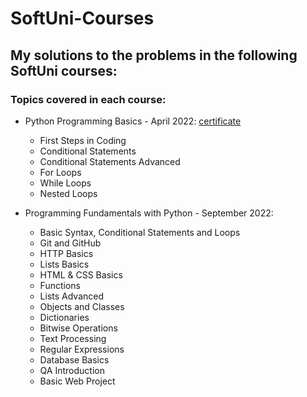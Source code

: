 # SoftUni-Courses


## **My solutions to the problems in the following SoftUni courses:**

### **Topics covered in each course:**

 - Python Programming Basics - April 2022: [certificate](https://softuni.bg/certificates/details/133712/ab29ac2f) 

	- First Steps in Coding
	- Conditional Statements
	- Conditional Statements Advanced
	- For Loops
	- While Loops
	- Nested Loops

- Programming Fundamentals with Python - September 2022:

	- Basic Syntax, Conditional Statements and Loops
	- Git and GitHub
	- HTTP Basics
	- Lists Basics
	- HTML & CSS Basics
	- Functions
	- Lists Advanced
	- Objects and Classes
	- Dictionaries
	- Bitwise Operations
	- Text Processing
	- Regular Expressions
	- Database Basics
	- QA Introduction
	- Basic Web Project
